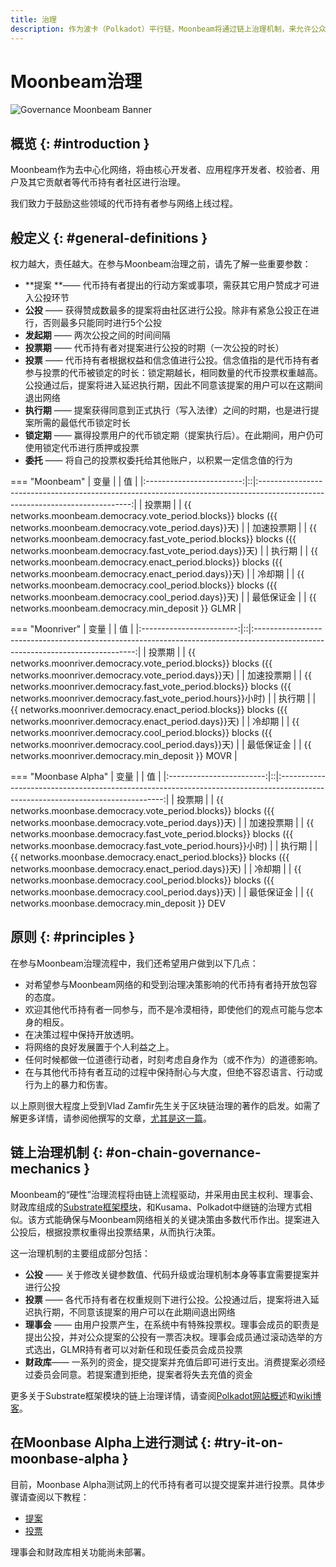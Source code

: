 ```yaml
---
title: 治理
description: 作为波卡（Polkadot）平行链，Moonbeam将通过链上治理机制，来允许公众进行权重投票。
---
```


# Moonbeam治理

![Governance Moonbeam Banner](/images/learn/features/governance/governance-overview-banner.png)

## 概览 {: #introduction } 

Moonbeam作为去中心化网络，将由核心开发者、应用程序开发者、校验者、用户及其它贡献者等代币持有者社区进行治理。

我们致力于鼓励这些领域的代币持有者参与网络上线过程。

## 般定义 {: #general-definitions } 

权力越大，责任越大。在参与Moonbeam治理之前，请先了解一些重要参数：

 - **提案 **—— 代币持有者提出的行动方案或事项，需获其它用户赞成才可进入公投环节
 - **公投** —— 获得赞成数最多的提案将由社区进行公投。除非有紧急公投正在进行，否则最多只能同时进行5个公投
 - **发起期** —— 两次公投之间的时间间隔
 - **投票期** —— 代币持有者对提案进行公投的时期（一次公投的时长）
- **投票** —— 代币持有者根据权益和信念值进行公投。信念值指的是代币持有者参与投票的代币被锁定的时长：锁定期越长，相同数量的代币投票权重越高。公投通过后，提案将进入延迟执行期，因此不同意该提案的用户可以在这期间退出网络
 - **执行期** —— 提案获得同意到正式执行（写入法律）之间的时期，也是进行提案所需的最低代币锁定时长
 - **锁定期** —— 赢得投票用户的代币锁定期（提案执行后）。在此期间，用户仍可使用锁定代币进行质押或投票
 - **委托** —— 将自己的投票权委托给其他账户，以积累一定信念值的行为

=== "Moonbeam"
    |         变量         |  |                                                            值                                                             |
    |:------------------------:|::|:----------------------------------------------------------------------------------------------------------------------------:|
    |      投票期       |  |     {{ networks.moonbeam.democracy.vote_period.blocks}} blocks ({{ networks.moonbeam.democracy.vote_period.days}}天)      |
    | 加速投票期 |  | {{ networks.moonbeam.democracy.fast_vote_period.blocks}} blocks ({{ networks.moonbeam.democracy.fast_vote_period.days}}天) |
    |     执行期     |  |     {{ networks.moonbeam.democracy.enact_period.blocks}} blocks ({{ networks.moonbeam.democracy.enact_period.days}}天)     |
    |     冷却期      |  |     {{ networks.moonbeam.democracy.cool_period.blocks}} blocks ({{ networks.moonbeam.democracy.cool_period.days}}天)      |
    |     最低保证金      |  |                                      {{ networks.moonbeam.democracy.min_deposit }} GLMR                                      |


=== "Moonriver"
    |         变量         |  |                                                             值                                                              |
    |:------------------------:|::|:------------------------------------------------------------------------------------------------------------------------------:|
    |      投票期       |  |     {{ networks.moonriver.democracy.vote_period.blocks}} blocks ({{ networks.moonriver.democracy.vote_period.days}}天)      |
    | 加速投票期 |  | {{ networks.moonriver.democracy.fast_vote_period.blocks}} blocks ({{ networks.moonriver.democracy.fast_vote_period.hours}}小时) |
    |     执行期     |  |     {{ networks.moonriver.democracy.enact_period.blocks}} blocks ({{ networks.moonriver.democracy.enact_period.days}}天)     |
    |     冷却期      |  |     {{ networks.moonriver.democracy.cool_period.blocks}} blocks ({{ networks.moonriver.democracy.cool_period.days}}天)      |
    |     最低保证金      |  |                                      {{ networks.moonriver.democracy.min_deposit }} MOVR                                       |

=== "Moonbase Alpha"
    |         变量         |  |                                                              值                                                              |
    |:------------------------:|::|:-------------------------------------------------------------------------------------------------------------------------------:|
    |      投票期       |  |       {{ networks.moonbase.democracy.vote_period.blocks}} blocks ({{ networks.moonbase.democracy.vote_period.days}}天)       |
    | 加速投票期 |  | {{ networks.moonbase.democracy.fast_vote_period.blocks}} blocks ({{ networks.moonbase.democracy.fast_vote_period.hours}}小时) |
    |     执行期     |  |      {{ networks.moonbase.democracy.enact_period.blocks}} blocks ({{ networks.moonbase.democracy.enact_period.days}}天)       |
    |     冷却期      |  |       {{ networks.moonbase.democracy.cool_period.blocks}} blocks ({{ networks.moonbase.democracy.cool_period.days}}天)       |
    |     最低保证金      |  |                                        {{ networks.moonbase.democracy.min_deposit }} DEV  

## 原则 {: #principles } 

在参与Moonbeam治理流程中，我们还希望用户做到以下几点：

 - 对希望参与Moonbeam网络的和受到治理决策影响的代币持有者持开放包容的态度。
 - 欢迎其他代币持有者一同参与，而不是冷漠相待，即使他们的观点可能与您本身的相反。
 - 在决策过程中保持开放透明。
 - 将网络的良好发展置于个人利益之上。
 - 任何时候都做一位道德行动者，时刻考虑自身作为（或不作为）的道德影响。
 - 在与其他代币持有者互动的过程中保持耐心与大度，但绝不容忍语言、行动或行为上的暴力和伤害。

以上原则很大程度上受到Vlad Zamfir先生关于区块链治理的著作的启发。如需了解更多详情，请参阅他撰写的文章，[尤其是这一篇](https://medium.com/@Vlad_Zamfir/how-to-participate-in-blockchain-governance-in-good-faith-and-with-good-manners-bd4e16846434)。

## 链上治理机制 {: #on-chain-governance-mechanics } 

Moonbeam的“硬性”治理流程将由链上流程驱动，并采用由民主权利、理事会、财政库组成的[Substrate框架模块](/resources/glossary/#substrate-frame-pallets)，和Kusama、Polkadot中继链的治理方式相似。该方式能确保与Moonbeam网络相关的关键决策由多数代币作出。提案进入公投后，根据投票权重得出投票结果，从而执行决策。

这一治理机制的主要组成部分包括：

 - **公投** —— 关于修改关键参数值、代码升级或治理机制本身等事宜需要提案并进行公投
 - **投票** —— 各代币持有者在权重规则下进行公投。公投通过后，提案将进入延迟执行期，不同意该提案的用户可以在此期间退出网络
 - **理事会** —— 由用户投票产生，在系统中有特殊投票权。理事会成员的职责是提出公投，并对公众提案的公投有一票否决权。理事会成员通过滚动选举的方式选出，GLMR持有者可以对新任和现任委员会成员投票
 - **财政库**—— 一系列的资金，提交提案并充值后即可进行支出。消费提案必须经过委员会同意。若提案遭到拒绝，提案者将失去充值的资金

更多关于Substrate框架模块的链上治理详情，请查阅[Polkadot网站概述](https://polkadot.network/a-walkthrough-of-polkadots-governance/)和[wiki博客](https://wiki.polkadot.network/docs/learn-governance)。

## 在Moonbase Alpha上进行测试 {: #try-it-on-moonbase-alpha } 

目前，Moonbase Alpha测试网上的代币持有者可以提交提案并进行投票。具体步骤请查阅以下教程：

 - [提案](/governance/proposals/)
 - [投票](/governance/voting/)

理事会和财政库相关功能尚未部署。

